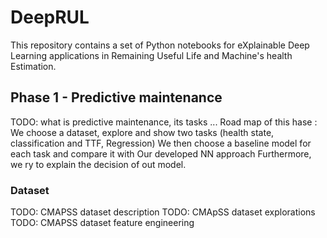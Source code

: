# DeepRUL

This repository contains a set of Python notebooks for eXplainable Deep Learning applications in Remaining Useful Life and Machine's health Estimation.

## Phase 1 - Predictive maintenance

TODO: what is predictive maintenance, its tasks ...
Road map of this hase : We choose a dataset, explore and show two tasks (health state, classification and TTF, Regression)
We then choose a baseline model for each task and compare it with Our developed NN approach
Furthermore, we ry to explain the decision of out model.

### Dataset
TODO: CMAPSS dataset description
TODO: CMApSS dataset explorations
TODO: CMAPSS dataset feature engineering
